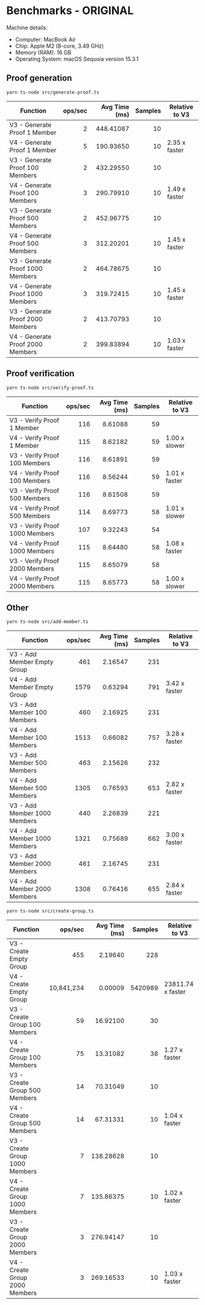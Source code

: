 # Benchmarks - ORIGINAL

Machine details:
- Computer: MacBook Air
- Chip: Apple M2 (8-core, 3.49 GHz)
- Memory (RAM): 16 GB
- Operating System: macOS Sequoia version 15.3.1

## Proof generation

```
yarn ts-node src/generate-proof.ts 
```

| Function                          | ops/sec | Avg Time (ms) | Samples | Relative to V3     |
|----------------------------------|--------:|---------------:|--------:|--------------------|
| V3 - Generate Proof 1 Member     |       2 |       448.41087 |      10 |                    |
| V4 - Generate Proof 1 Member     |       5 |       190.93650 |      10 | 2.35 x faster      |
| V3 - Generate Proof 100 Members  |       2 |       432.29550 |      10 |                    |
| V4 - Generate Proof 100 Members  |       3 |       290.79910 |      10 | 1.49 x faster      |
| V3 - Generate Proof 500 Members  |       2 |       452.96775 |      10 |                    |
| V4 - Generate Proof 500 Members  |       3 |       312.20201 |      10 | 1.45 x faster      |
| V3 - Generate Proof 1000 Members |       2 |       464.78675 |      10 |                    |
| V4 - Generate Proof 1000 Members |       3 |       319.72415 |      10 | 1.45 x faster      |
| V3 - Generate Proof 2000 Members |       2 |       413.70793 |      10 |                    |
| V4 - Generate Proof 2000 Members |       2 |       399.83894 |      10 | 1.03 x faster      |

<!--
┌─────────┬────────────────────────────────────┬─────────┬───────────────────┬─────────┬─────────────────┐
│ (index) │ Function                           │ ops/sec │ Average Time (ms) │ Samples │ Relative to V3  │
├─────────┼────────────────────────────────────┼─────────┼───────────────────┼─────────┼─────────────────┤
│ 0       │ 'V3 - Generate Proof 1 Member'     │ '2'     │ '448.41087'       │ 10      │ ''              │
│ 1       │ 'V4 - Generate Proof 1 Member'     │ '5'     │ '190.93650'       │ 10      │ '2.35 x faster' │
│ 2       │ 'V3 - Generate Proof 100 Members'  │ '2'     │ '432.29550'       │ 10      │ ''              │
│ 3       │ 'V4 - Generate Proof 100 Members'  │ '3'     │ '290.79910'       │ 10      │ '1.49 x faster' │
│ 4       │ 'V3 - Generate Proof 500 Members'  │ '2'     │ '452.96775'       │ 10      │ ''              │
│ 5       │ 'V4 - Generate Proof 500 Members'  │ '3'     │ '312.20201'       │ 10      │ '1.45 x faster' │
│ 6       │ 'V3 - Generate Proof 1000 Members' │ '2'     │ '464.78675'       │ 10      │ ''              │
│ 7       │ 'V4 - Generate Proof 1000 Members' │ '3'     │ '319.72415'       │ 10      │ '1.45 x faster' │
│ 8       │ 'V3 - Generate Proof 2000 Members' │ '2'     │ '413.70793'       │ 10      │ ''              │
│ 9       │ 'V4 - Generate Proof 2000 Members' │ '2'     │ '399.83894'       │ 10      │ '1.03 x faster' │
└─────────┴────────────────────────────────────┴─────────┴───────────────────┴─────────┴─────────────────┘
-->

## Proof verification

```
yarn ts-node src/verify-proof.ts 
```

| Function                         | ops/sec | Avg Time (ms) | Samples | Relative to V3     |
|---------------------------------|--------:|---------------:|--------:|--------------------|
| V3 - Verify Proof 1 Member      |     116 |        8.61088 |      59 |                    |
| V4 - Verify Proof 1 Member      |     115 |        8.62182 |      59 | 1.00 x slower      |
| V3 - Verify Proof 100 Members   |     116 |        8.61891 |      59 |                    |
| V4 - Verify Proof 100 Members   |     116 |        8.56244 |      59 | 1.01 x faster      |
| V3 - Verify Proof 500 Members   |     116 |        8.61508 |      59 |                    |
| V4 - Verify Proof 500 Members   |     114 |        8.69773 |      58 | 1.01 x slower      |
| V3 - Verify Proof 1000 Members  |     107 |        9.32243 |      54 |                    |
| V4 - Verify Proof 1000 Members  |     115 |        8.64480 |      58 | 1.08 x faster      |
| V3 - Verify Proof 2000 Members  |     115 |        8.65079 |      58 |                    |
| V4 - Verify Proof 2000 Members  |     115 |        8.65773 |      58 | 1.00 x slower      |

<!--
┌─────────┬──────────────────────────────────┬─────────┬───────────────────┬─────────┬─────────────────┐
│ (index) │ Function                         │ ops/sec │ Average Time (ms) │ Samples │ Relative to V3  │
├─────────┼──────────────────────────────────┼─────────┼───────────────────┼─────────┼─────────────────┤
│ 0       │ 'V3 - Verify Proof 1 Member'     │ '116'   │ '8.61088'         │ 59      │ ''              │
│ 1       │ 'V4 - Verify Proof 1 Member'     │ '115'   │ '8.62182'         │ 59      │ '1.00 x slower' │
│ 2       │ 'V3 - Verify Proof 100 Members'  │ '116'   │ '8.61891'         │ 59      │ ''              │
│ 3       │ 'V4 - Verify Proof 100 Members'  │ '116'   │ '8.56244'         │ 59      │ '1.01 x faster' │
│ 4       │ 'V3 - Verify Proof 500 Members'  │ '116'   │ '8.61508'         │ 59      │ ''              │
│ 5       │ 'V4 - Verify Proof 500 Members'  │ '114'   │ '8.69773'         │ 58      │ '1.01 x slower' │
│ 6       │ 'V3 - Verify Proof 1000 Members' │ '107'   │ '9.32243'         │ 54      │ ''              │
│ 7       │ 'V4 - Verify Proof 1000 Members' │ '115'   │ '8.64480'         │ 58      │ '1.08 x faster' │
│ 8       │ 'V3 - Verify Proof 2000 Members' │ '115'   │ '8.65079'         │ 58      │ ''              │
│ 9       │ 'V4 - Verify Proof 2000 Members' │ '115'   │ '8.65773'         │ 58      │ '1.00 x slower' │
└─────────┴──────────────────────────────────┴─────────┴───────────────────┴─────────┴─────────────────┘
-->

## Other

```
yarn ts-node src/add-member.ts
```

| Function                         | ops/sec | Avg Time (ms) | Samples | Relative to V3     |
|----------------------------------|--------:|---------------:|--------:|--------------------|
| V3 - Add Member Empty Group      |     461 |         2.16547 |      231 |                  |
| V4 - Add Member Empty Group      |    1579 |         0.63294 |      791 | 3.42 x faster    |
| V3 - Add Member 100 Members      |     460 |         2.16925 |      231 |                  |
| V4 - Add Member 100 Members      |    1513 |         0.66082 |      757 | 3.28 x faster    |
| V3 - Add Member 500 Members      |     463 |         2.15626 |      232 |                  |
| V4 - Add Member 500 Members      |    1305 |         0.76593 |      653 | 2.82 x faster    |
| V3 - Add Member 1000 Members     |     440 |         2.26839 |      221 |                  |
| V4 - Add Member 1000 Members     |    1321 |         0.75689 |      662 | 3.00 x faster    |
| V3 - Add Member 2000 Members     |     461 |         2.16745 |      231 |                  |
| V4 - Add Member 2000 Members     |    1308 |         0.76416 |      655 | 2.84 x faster    |

<!--
┌─────────┬────────────────────────────────┬─────────┬───────────────────┬─────────┬─────────────────┐
│ (index) │ Function                       │ ops/sec │ Average Time (ms) │ Samples │ Relative to V3  │
├─────────┼────────────────────────────────┼─────────┼───────────────────┼─────────┼─────────────────┤
│ 0       │ 'V3 - Add Member Empty Group'  │ '461'   │ '2.16547'         │ 231     │ ''              │
│ 1       │ 'V4 - Add Member Empty Group'  │ '1,579' │ '0.63294'         │ 791     │ '3.42 x faster' │
│ 2       │ 'V3 - Add Member 100 Members'  │ '460'   │ '2.16925'         │ 231     │ ''              │
│ 3       │ 'V4 - Add Member 100 Members'  │ '1,513' │ '0.66082'         │ 757     │ '3.28 x faster' │
│ 4       │ 'V3 - Add Member 500 Members'  │ '463'   │ '2.15626'         │ 232     │ ''              │
│ 5       │ 'V4 - Add Member 500 Members'  │ '1,305' │ '0.76593'         │ 653     │ '2.82 x faster' │
│ 6       │ 'V3 - Add Member 1000 Members' │ '440'   │ '2.26839'         │ 221     │ ''              │
│ 7       │ 'V4 - Add Member 1000 Members' │ '1,321' │ '0.75689'         │ 662     │ '3.00 x faster' │
│ 8       │ 'V3 - Add Member 2000 Members' │ '461'   │ '2.16745'         │ 231     │ ''              │
│ 9       │ 'V4 - Add Member 2000 Members' │ '1,308' │ '0.76416'         │ 655     │ '2.84 x faster' │
└─────────┴────────────────────────────────┴─────────┴───────────────────┴─────────┴─────────────────┘
-->

```
yarn ts-node src/create-group.ts 
```

| Function                         | ops/sec   | Avg Time (ms) | Samples | Relative to V3       |
|----------------------------------|-----------:|---------------:|--------:|-----------------------|
| V3 - Create Empty Group          |        455 |        2.19640 |     228 |                       |
| V4 - Create Empty Group          | 10,841,234 |        0.00009 | 5420989 | 23811.74 x faster     |
| V3 - Create Group 100 Members    |         59 |       16.92100 |      30 |                       |
| V4 - Create Group 100 Members    |         75 |       13.31082 |      38 | 1.27 x faster         |
| V3 - Create Group 500 Members    |         14 |       70.31049 |      10 |                       |
| V4 - Create Group 500 Members    |         14 |       67.31331 |      10 | 1.04 x faster         |
| V3 - Create Group 1000 Members   |          7 |      138.28628 |      10 |                       |
| V4 - Create Group 1000 Members   |          7 |      135.86375 |      10 | 1.02 x faster         |
| V3 - Create Group 2000 Members   |          3 |      276.94147 |      10 |                       |
| V4 - Create Group 2000 Members   |          3 |      269.16533 |      10 | 1.03 x faster         |

<!--
┌─────────┬──────────────────────────────────┬──────────────┬───────────────────┬─────────┬─────────────────────┐
│ (index) │ Function                         │ ops/sec      │ Average Time (ms) │ Samples │ Relative to V3      │
├─────────┼──────────────────────────────────┼──────────────┼───────────────────┼─────────┼─────────────────────┤
│ 0       │ 'V3 - Create Empty Group'        │ '455'        │ '2.19640'         │ 228     │ ''                  │
│ 1       │ 'V4 - Create Empty Group'        │ '10,841,234' │ '0.00009'         │ 5420989 │ '23811.74 x faster' │
│ 2       │ 'V3 - Create Group 100 Members'  │ '59'         │ '16.92100'        │ 30      │ ''                  │
│ 3       │ 'V4 - Create Group 100 Members'  │ '75'         │ '13.31082'        │ 38      │ '1.27 x faster'     │
│ 4       │ 'V3 - Create Group 500 Members'  │ '14'         │ '70.31049'        │ 10      │ ''                  │
│ 5       │ 'V4 - Create Group 500 Members'  │ '14'         │ '67.31331'        │ 10      │ '1.04 x faster'     │
│ 6       │ 'V3 - Create Group 1000 Members' │ '7'          │ '138.28628'       │ 10      │ ''                  │
│ 7       │ 'V4 - Create Group 1000 Members' │ '7'          │ '135.86375'       │ 10      │ '1.02 x faster'     │
│ 8       │ 'V3 - Create Group 2000 Members' │ '3'          │ '276.94147'       │ 10      │ ''                  │
│ 9       │ 'V4 - Create Group 2000 Members' │ '3'          │ '269.16533'       │ 10      │ '1.03 x faster'     │
└─────────┴──────────────────────────────────┴──────────────┴───────────────────┴─────────┴─────────────────────┘
-->